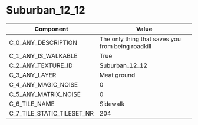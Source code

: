 

# Suburban_12_12



| Component | Value | 
|  --  |  --  | 
| C_0_ANY_DESCRIPTION | The only thing that saves you from being roadkill | 
| C_1_ANY_IS_WALKABLE | True | 
| C_2_ANY_TEXTURE_ID | Suburban_12_12 | 
| C_3_ANY_LAYER | Meat ground | 
| C_4_ANY_MAGIC_NOISE | 0 | 
| C_5_ANY_MATRIX_NOISE | 0 | 
| C_6_TILE_NAME | Sidewalk | 
| C_7_TILE_STATIC_TILESET_NR | 204 | 

